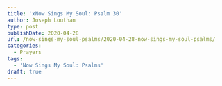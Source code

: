 ```yaml
---
title: 'xNow Sings My Soul: Psalm 30'
author: Joseph Louthan
type: post
publishDate: 2020-04-28
url: /now-sings-my-soul-psalms/2020-04-28-now-sings-my-soul-psalms/
categories:
  - Prayers
tags:
  - 'Now Sings My Soul: Psalms'
draft: true
---
```

<pre>
<div style="font-variant: small-caps;"></div>

</pre>
